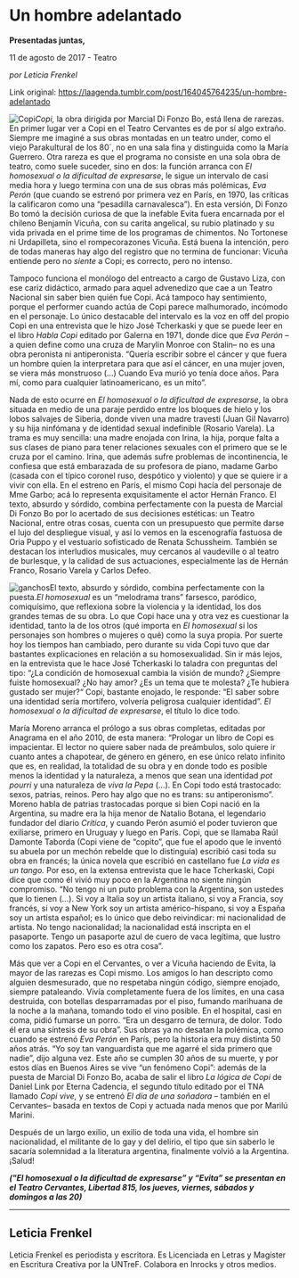# Un hombre adelantado

**Presentadas juntas,**

11 de agosto de 2017 - Teatro

_por Leticia Frenkel_

Link original: https://laagenda.tumblr.com/post/164045764235/un-hombre-adelantado

![Copi](https://64.media.tumblr.com/687b667fa8ebabe3980796ef830c853c/tumblr_inline_pk0nyrlSOD1t6q87u_500.jpg)*Copi,*
la obra dirigida por Marcial Di Fonzo Bo, está llena de rarezas. En
primer lugar ver a Copi en el Teatro Cervantes es de por sí algo
extraño. Siempre me imaginé a sus obras montadas en un teatro
under, como el viejo Parakultural de los 80´, no en una sala fina y
distinguida como la María Guerrero. Otra rareza es que el programa
no consiste en una sola obra de teatro, como suele suceder, sino en
dos: la función arranca con *El
homosexual o la dificultad de expresarse*,
le sigue un intervalo de casi media hora y luego termina con una de
sus obras más polémicas, *Eva
Perón*
(que cuando se estrenó por primera vez en París, en 1970, las
críticas la calificaron como una “pesadilla carnavalesca”). En
esta versión, Di Fonzo Bo tomó la decisión curiosa de que la
inefable Evita fuera encarnada por el chileno Benjamín Vicuña, con
su carita angelical, su rubio platinado y su vida privada en el prime
time de los programas de chimentos. No Tortonese ni Urdapilleta, sino
el rompecorazones Vicuña. Está buena la intención, pero de todas
maneras hay algo del registro que no termina de funcionar: Vicuña
entiende pero no *siente*
a Copi; es correcto, pero no intenso.


Tampoco
funciona el monólogo del entreacto a cargo de Gustavo Liza, con ese
cariz didáctico, armado para aquel advenedizo que cae a un Teatro
Nacional sin saber bien quién fue Copi. Acá tampoco hay
sentimiento, porque el performer cuando actúa de Copi parece
malhumorado, incómodo en el personaje. Lo único destacable del
intervalo es la voz en off del propio Copi en una entrevista que le
hizo José Tcherkaski y que se puede leer en el libro *Habla
Copi*
editado por Galerna en 1971, donde dice que *Eva
Perón*
– a quien define como una cruza de Marylin Monroe con Stalin– no
es una obra peronista ni antiperonista. “Quería
escribir sobre el cáncer y que fuera un hombre quien la interpretara
para que así el cáncer, en una mujer joven, se viera más
monstruoso (…)
Cuando Eva murió yo tenía doce años. Para mí, como para cualquier
latinoamericano, es
un mito”. 


Nada
de esto ocurre en *El
homosexual o la dificultad de expresarse*,
la obra situada en medio de una paraje perdido entre los bloques de
hielo y los lobos salvajes de Siberia, donde viven una madre travesti
(Juan Gil Navarro) y su hija ninfómana y de identidad sexual
indefinible (Rosario Varela). La trama es muy sencilla: una madre
enojada con Irina, la hija, porque falta a sus clases de piano para
tener relaciones sexuales con el primero que se le cruza por el
camino. Irina, que además sufre problemas de incontinencia, le
confiesa que está embarazada de su profesora de piano, madame Garbo
(casada con el típico coronel ruso, despótico y violento) y que se
quiere ir a vivir con ella. En el estreno en París, el mismo Copi
hacía del personaje de Mme Garbo; acá lo representa exquisitamente
el actor Hernán Franco. El texto, absurdo y sórdido, combina
perfectamente con la puesta de Marcial Di Fonzo Bo por lo acertado de
sus decisiones estéticas: un Teatro Nacional, entre otras cosas,
cuenta con un presupuesto que permite darse el lujo del despliegue
visual, y así lo vemos en la escenografía fastuosa de Oria Puppo y
el vestuario sofisticado de Renata Schussheim. También se destacan
los interludios musicales, muy cercanos al vaudeville o al teatro de
burlesque, y la calidad de sus actuaciones, especialmente las de
Hernán Franco, Rosario Varela y Carlos Defeo. 


![ganchos](https://64.media.tumblr.com/687b667fa8ebabe3980796ef830c853c/tumblr_inline_pk0nyrlSOD1t6q87u_500.jpg)El texto, absurdo y sórdido, combina
perfectamente con la puesta.*El
homosexual*
es un “melodrama trans” farsesco, paródico, comiquísimo, que
reflexiona sobre la violencia y la identidad, los dos grandes temas
de su obra. Lo que Copi hace una y otra vez es cuestionar la
identidad, tanto la de los otros (qué importa en *El
homosexual*
si los personajes son hombres o mujeres o qué) como la suya propia.
Por suerte hoy los tiempos han cambiado, pero durante su vida Copi
tuvo que dar bastantes explicaciones en relación a su
homosexualidad. Sin ir más lejos, en la entrevista que le hace José
Tcherkaski lo taladra con preguntas del tipo: “¿La condición de
homosexual cambia la visión de mundo? ¿Siempre fuiste homosexual?
¿No hay amor? ¿Es un tema que te molesta? ¿Te hubiera gustado ser
mujer?“ Copi, bastante enojado, le responde: “El saber sobre una
identidad sería mortífero, volvería peligrosa cualquier
identidad”. *El
homosexual o la dificultad de expresarse*,
el título lo dice todo.  


María
Moreno arranca el prólogo a sus obras completas, editadas por
Anagrama en el año 2010, de esta manera: “Prologar un libro de
Copi es impacientar. El lector no quiere saber nada de preámbulos,
solo quiere ir cuanto antes a chapotear, de género en género, en
ese único relato infinito que es, en realidad, la totalidad de su
obra y en donde todo es posible menos la identidad y la naturaleza, a
menos que sean una identidad *pot
pourri*
y una naturaleza de *viva
la Pepa*
(…). En Copi todo está trastocado: sexos, patrias, reinos. Pero
hay algo que no es trans: su antiperonismo”. Moreno habla de
patrias trastocadas porque si bien Copi nació en la Argentina, su
madre era la hija menor de Natalio Botana, el legendario fundador del
diario *Crítica*, y cuando Perón asumió el poder tuvieron que
exiliarse, primero en Uruguay y luego en París. Copi, que se llamaba
Raúl Damonte Taborda (Copi viene de “copito”, que fue el apodo
que le inventó su abuela por un mechón rebelde que lo distinguía)
escribió casi toda su obra en francés; la única novela que
escribió en castellano fue *La
vida es un tango.*
Por eso, en la extensa entrevista que le hace Tcherkaski, Copi dice
que como él vivió muy poco en la Argentina no siente ningún
compromiso. “No tengo ni un puto problema con la Argentina, son
ustedes que lo tienen (…). Si voy a Italia soy un artista italiano,
si voy a Francia, soy francés, si voy a New York soy un artista
américo-hispano, si voy a España soy un artista español; es lo
único que debo reivindicar: mi nacionalidad de artista. No tengo
nacionalidad; la nacionalidad está inscripta en el pasaporte. Tengo
un pasaporte azul de cuero de vaca legítima, que lustro como los
zapatos. Pero eso es otra cosa”.  


Más
que ver a Copi en el Cervantes, o ver a Vicuña haciendo de Evita, la
mayor de las rarezas es Copi mismo. Los amigos lo han descripto como
alguien desmesurado, que no respetaba ningún código, siempre
enojado, siempre pataleando. Vivía completamente fuera de los
límites, en una casa destruida, con botellas desparramadas por el
piso, fumando marihuana de la noche a la mañana, tomando todo el
vino posible. En el hospital, casi en coma, pidió fumarse un porro.
“Era un desgarro de ternura, de dolor. Todo él era una síntesis
de su obra”. Sus obras ya no desatan la polémica, como cuando se
estrenó *Eva
Perón*
en París, pero la historia era muy distinta 50 años atrás. “Yo
soy tan vanguardista que me agarré el sida primero que nadie”,
dijo alguna vez. Este año se cumplen 30 años de su muerte, y por
estos días en Buenos Aires se vive “un fenómeno Copi”: además
de la puesta de Marcial Di Fonzo Bo, acaba de salir el libro *La
lógica de Copi*
de Daniel Link por Eterna Cadencia, el segundo título editado por el
TNA llamado *Copi
vive,*
y se entrenó *El
día de una soñadora*
– también en el Cervantes– basada en textos de Copi y actuada
nada menos que por Marilú Marini.  


Después
de un largo exilio, un exilio de toda una vida, el hombre sin nacionalidad,
el militante de lo gay y del delirio, el tipo que sin saberlo le
sacaría solemnidad a la literatura argentina, finalmente volvió a
la Argentina. ¡Salud!  


  
***("El homosexual o la dificultad de expresarse” y “Evita” se presentan en el Teatro Cervantes, Libertad 815, los jueves, viernes, sábados y domingos a las 20)*** 



---

Leticia Frenkel
---------------

 Leticia Frenkel es periodista y escritora. Es Licenciada en Letras y Magíster en Escritura Creativa por la UNTreF. Colabora en Inrocks y otros medios.

